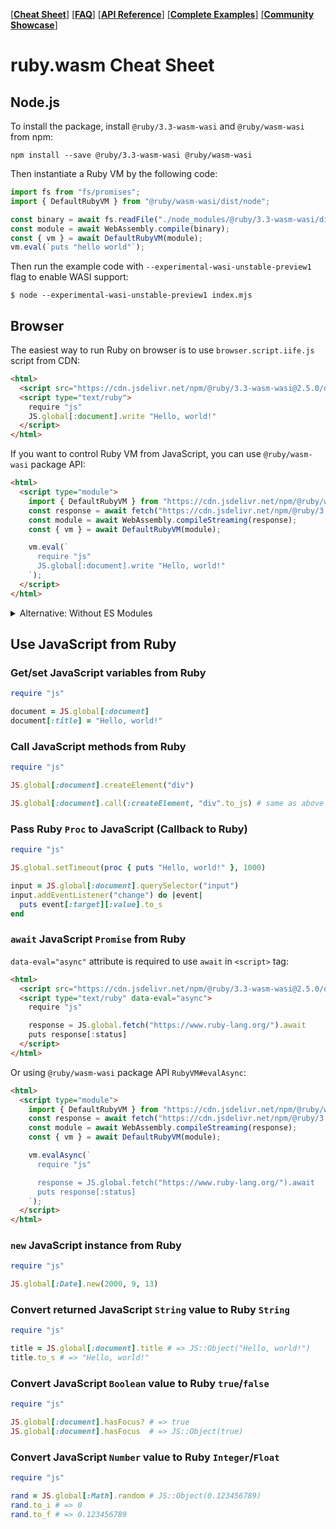 [[**Cheat Sheet**]](./cheat_sheet.md)
[[**FAQ**]](./faq.md)
[[**API Reference**]](./api.md)
[[**Complete Examples**]](https://github.com/ruby/ruby.wasm/tree/main/packages/npm-packages/ruby-wasm-wasi/example)
[[**Community Showcase**]](https://github.com/ruby/ruby.wasm/wiki/Showcase)

# ruby.wasm Cheat Sheet

## Node.js

To install the package, install `@ruby/3.3-wasm-wasi` and `@ruby/wasm-wasi` from npm:

```console
npm install --save @ruby/3.3-wasm-wasi @ruby/wasm-wasi
```

Then instantiate a Ruby VM by the following code:

```javascript
import fs from "fs/promises";
import { DefaultRubyVM } from "@ruby/wasm-wasi/dist/node";

const binary = await fs.readFile("./node_modules/@ruby/3.3-wasm-wasi/dist/ruby.wasm");
const module = await WebAssembly.compile(binary);
const { vm } = await DefaultRubyVM(module);
vm.eval(`puts "hello world"`);
```

Then run the example code with `--experimental-wasi-unstable-preview1` flag to enable WASI support:

```console
$ node --experimental-wasi-unstable-preview1 index.mjs
```

## Browser

The easiest way to run Ruby on browser is to use `browser.script.iife.js` script from CDN:

```html
<html>
  <script src="https://cdn.jsdelivr.net/npm/@ruby/3.3-wasm-wasi@2.5.0/dist/browser.script.iife.js"></script>
  <script type="text/ruby">
    require "js"
    JS.global[:document].write "Hello, world!"
  </script>
</html>
```

If you want to control Ruby VM from JavaScript, you can use `@ruby/wasm-wasi` package API:

```html
<html>
  <script type="module">
    import { DefaultRubyVM } from "https://cdn.jsdelivr.net/npm/@ruby/wasm-wasi@2.5.0/dist/browser/+esm";
    const response = await fetch("https://cdn.jsdelivr.net/npm/@ruby/3.3-wasm-wasi@2.5.0/dist/ruby+stdlib.wasm");
    const module = await WebAssembly.compileStreaming(response);
    const { vm } = await DefaultRubyVM(module);

    vm.eval(`
      require "js"
      JS.global[:document].write "Hello, world!"
    `);
  </script>
</html>
```

<details>
<summary>Alternative: Without ES Modules</summary>

```html
<html>
  <script src="https://cdn.jsdelivr.net/npm/@ruby/wasm-wasi@2.5.0/dist/browser.umd.js"></script>
  <script>
    const main = async () => {
      const { DefaultRubyVM } = window["ruby-wasm-wasi"];
      const response = await fetch("https://cdn.jsdelivr.net/npm/@ruby/3.3-wasm-wasi@2.5.0/dist/ruby+stdlib.wasm");
      const module = await WebAssembly.compileStreaming(response);
      const { vm } = await DefaultRubyVM(module);

      vm.eval(`
        require "js"
        JS.global[:document].write "Hello, world!"
      `);
    }
    main()
  </script>
</html>
```
</details>

## Use JavaScript from Ruby

### Get/set JavaScript variables from Ruby

```ruby
require "js"

document = JS.global[:document]
document[:title] = "Hello, world!"
```

### Call JavaScript methods from Ruby

```ruby
require "js"

JS.global[:document].createElement("div")

JS.global[:document].call(:createElement, "div".to_js) # same as above
```

### Pass Ruby `Proc` to JavaScript (Callback to Ruby)

```ruby
require "js"

JS.global.setTimeout(proc { puts "Hello, world!" }, 1000)

input = JS.global[:document].querySelector("input")
input.addEventListener("change") do |event|
  puts event[:target][:value].to_s
end
```

### `await` JavaScript `Promise` from Ruby

`data-eval="async"` attribute is required to use `await` in `<script>` tag:

```html
<html>
  <script src="https://cdn.jsdelivr.net/npm/@ruby/3.3-wasm-wasi@2.5.0/dist/browser.script.iife.js"></script>
  <script type="text/ruby" data-eval="async">
    require "js"

    response = JS.global.fetch("https://www.ruby-lang.org/").await
    puts response[:status]
  </script>
</html>
```

Or using `@ruby/wasm-wasi` package API `RubyVM#evalAsync`:

```html
<html>
  <script type="module">
    import { DefaultRubyVM } from "https://cdn.jsdelivr.net/npm/@ruby/wasm-wasi@2.5.0/dist/browser/+esm";
    const response = await fetch("https://cdn.jsdelivr.net/npm/@ruby/3.3-wasm-wasi@2.5.0/dist/ruby+stdlib.wasm");
    const module = await WebAssembly.compileStreaming(response);
    const { vm } = await DefaultRubyVM(module);

    vm.evalAsync(`
      require "js"

      response = JS.global.fetch("https://www.ruby-lang.org/").await
      puts response[:status]
    `);
  </script>
</html>
```

### `new` JavaScript instance from Ruby

```ruby
require "js"

JS.global[:Date].new(2000, 9, 13)
```

### Convert returned JavaScript `String` value to Ruby `String`

```ruby
require "js"

title = JS.global[:document].title # => JS::Object("Hello, world!")
title.to_s # => "Hello, world!"
```

### Convert JavaScript `Boolean` value to Ruby `true`/`false`

```ruby
require "js"

JS.global[:document].hasFocus? # => true
JS.global[:document].hasFocus  # => JS::Object(true)
```

### Convert JavaScript `Number` value to Ruby `Integer`/`Float`

```ruby
require "js"

rand = JS.global[:Math].random # JS::Object(0.123456789)
rand.to_i # => 0
rand.to_f # => 0.123456789
```
